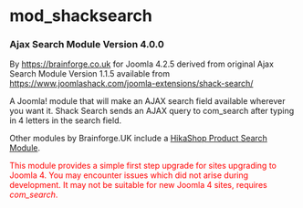# mod_shacksearch
<h3>Ajax Search Module Version 4.0.0</h3>
By <a href='https://brainforge.co.uk' target='_blank'>https://brainforge.co.uk</a>
for Joomla 4.2.5 derived from original Ajax Search Module Version 1.1.5 available from <a href='https://www.joomlashack.com/joomla-extensions/shack-search/' target='_blank'>https://www.joomlashack.com/joomla-extensions/shack-search/</a>
<p>A Joomla! module that will make an AJAX search field available wherever you want it.  Shack Search sends an AJAX query to com_search after typing in 4 letters in the search field.</p>
<p>Other modules by Brainforge.UK include a <a href="https://www.brainforge.co.uk/hikashop-menu-for-products-listing/product/39-hikashop-product-search-module" target="_blank">HikaShop Product Search Module</a>.
</p>
<p style="color:#ff0000;">
This module provides a simple first step upgrade for sites upgrading to Joomla 4.
You may encounter issues which did not arise during development.
It may not be suitable for new Joomla 4 sites, requires <i>com_search</i>. 
</p>